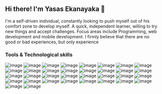 ## Hi there! I'm Yasas Ekanayaka 👋

I'm a self-driven individual, constantly looking to push myself out of his comfort zone to develop myself. A
quick, independent learner, willing to try new things and accept challenges. Focus areas include
Programming, web development and mobile development. I firmly believe that there are no good or bad
experiences, but only experience

<!--
**YasasDEK/YasasDEK** is a ✨ _special_ ✨ repository because its `README.md` (this file) appears on your GitHub profile.

Here are some ideas to get you started:

- 🔭 I’m currently working on ...
- 🌱 I’m currently learning ...
- 👯 I’m looking to collaborate on ...
- 🤔 I’m looking for help with ...
- 💬 Ask me about ...
- 📫 How to reach me: ...
- 😄 Pronouns: ...
- ⚡ Fun fact: ...
-->

### Tools & Technological skills
<p align="left">

<!-- Web & Mobile development<br/>
<img src="https://github.com/tandpfun/skill-icons/blob/main/icons/NextJS-Light.svg" alt="nextJS" width="35" height="35"/> 
<img src="https://raw.githubusercontent.com/devicons/devicon/master/icons/react/react-original-wordmark.svg" alt="react" width="35" height="35" />
<img src="https://raw.githubusercontent.com/devicons/devicon/master/icons/javascript/javascript-original.svg" alt="javascript" width="35" height="35" />
<img src="https://github.com/tandpfun/skill-icons/blob/main/icons/Angular-Dark.svg" alt="Angular" width="35" height="35"/>
<img src="https://cdn.jsdelivr.net/gh/devicons/devicon/icons/html5/html5-original.svg" alt="html" width="35" height="35"/>
<img src="https://raw.githubusercontent.com/devicons/devicon/master/icons/bootstrap/bootstrap-plain.svg" alt="bootstrap" width="35" height="35" />
<img src="https://raw.githubusercontent.com/devicons/devicon/master/icons/nodejs/nodejs-original-wordmark.svg" alt="nodejs" width="35" height="35" />
<img src="https://github.com/tandpfun/skill-icons/blob/main/icons/MaterialUI-Dark.svg" alt="MaterialUI" width="35" height="35"/><br/>
 
Programming<br/>
<img src="https://cdn.jsdelivr.net/gh/devicons/devicon/icons/cplusplus/cplusplus-original.svg" width="35" height="35"/>
<img src="https://github.com/tandpfun/skill-icons/blob/main/icons/C.svg" alt="C" width="35" height="35"/>
<img src="https://raw.githubusercontent.com/devicons/devicon/master/icons/python/python-original-wordmark.svg" alt="python" width="35" height="35" />
<img src="https://raw.githubusercontent.com/devicons/devicon/master/icons/java/java-original.svg" alt="java" width="35" height="35" />
<img src="https://github.com/tandpfun/skill-icons/blob/main/icons/Spring-Dark.svg" alt="Spring" width="35" height="35" /><br/>
 
Databases<br/>
<img src="https://raw.githubusercontent.com/devicons/devicon/master/icons/mysql/mysql-original-wordmark.svg" alt="mysql" width="35" height="35" />
<img src="https://github.com/tandpfun/skill-icons/blob/main/icons/Firebase-Dark.svg" alt="firebase" width="35" height="35"/><br/>

Other<br/>
<img src="https://cdn.jsdelivr.net/gh/devicons/devicon/icons/linux/linux-original.svg" alt="linux" width="35" height="35"/>
<img src="https://cdn.jsdelivr.net/gh/devicons/devicon/icons/git/git-original.svg" alt="git" width="35" height="35"/>
<img src="https://cdn.jsdelivr.net/gh/devicons/devicon/icons/vscode/vscode-original.svg" alt="vscode" width="35" height="35"/>
<img src="https://github.com/tandpfun/skill-icons/blob/main/icons/Idea-Dark.svg" alt="Idea" width="35" height="35"/>
<img src="https://github.com/tandpfun/skill-icons/blob/main/icons/Eclipse-Dark.svg" alt="Eclipse" width="35" height="35"/>
<img src="https://github.com/tandpfun/skill-icons/blob/main/icons/RaspberryPi-Dark.svg" alt="RaspberryPi" width="35" height="35"/>
<img src="https://github.com/tandpfun/skill-icons/blob/main/icons/Arduino.svg" alt="Arduino" width="35" height="35"/>
<img src="https://github.com/tandpfun/skill-icons/blob/main/icons/R-Dark.svg" alt="R" width="35" height="35"/>
<img src="https://github.com/tandpfun/skill-icons/blob/main/icons/Octave-Dark.svg" alt="Octave" width="35" height="35"/>
<img src="https://github.com/tandpfun/skill-icons/blob/main/icons/Prometheus.svg" alt="Prometheus" width="35" height="35"/>
<img src="https://github.com/tandpfun/skill-icons/blob/main/icons/Grafana-Dark.svg" alt="Grafana" width="35" height="35"/>
<img src="https://github.com/tandpfun/skill-icons/blob/main/icons/Maven-Dark.svg" alt="Maven" width="35" height="35"/>
<img src="https://github.com/tandpfun/skill-icons/blob/main/icons/Markdown-Dark.svg" alt="Markdown" width="35" height="35"/>
<img src="https://github.com/tandpfun/skill-icons/blob/main/icons/Jenkins-Dark.svg" alt="Jenkins" width="35" height="35"/>
<img src="https://github.com/tandpfun/skill-icons/blob/main/icons/Photoshop.svg" alt="Photoshop" width="35" height="35"/>
</p>

<!-- Web and Mobile -->
<img src="https://img.shields.io/badge/React-20232A?style=for-the-badge&logo=react&logoColor=61DAFB" alt="image">
<img src="https://img.shields.io/badge/next.js-000000?style=for-the-badge&logo=nextdotjs&logoColor=white" alt="image">
<img src="https://img.shields.io/badge/ReactNative-20232A?style=for-the-badge&logo=react&logoColor=61DAFB" alt="image">
<img src="https://img.shields.io/badge/Node.js-339933?style=for-the-badge&logo=nodedotjs&logoColor=white" alt="image">
<img src="https://img.shields.io/badge/Angular-red?style=for-the-badge&logo=angular&logoColor=white" alt="image">
<img src="https://img.shields.io/badge/MUI-blue?style=for-the-badge&logo=MUI&logoColor=white" alt="image">
<img src="https://img.shields.io/badge/Python-FFD43B?style=for-the-badge&logo=python&logoColor=blue" alt="image">
<img src="https://img.shields.io/badge/TypeScript-007ACC?style=for-the-badge&amp;logo=typescript&amp;logoColor=white" alt="image">
<img src="https://img.shields.io/badge/JavaScript-yellow?style=for-the-badge&amp;logo=javascript&amp;logoColor=white" alt="image">
<img src="https://img.shields.io/badge/C++-maroon?style=for-the-badge&logo=Cplusplus&logoColor=white" alt="image">
<img src="https://img.shields.io/badge/C-darkblue?style=for-the-badge&logo=C&logoColor=white" alt="image">
<img src="https://img.shields.io/badge/Java-darkblue?style=for-the-badge&logo=Java&logoColor=white" alt="image">

<img src="https://img.shields.io/badge/mysql-blue?style=for-the-badge&logo=mysql&logoColor=white" alt="image">
<img src="https://img.shields.io/badge/firebase-yellow?style=for-the-badge&logo=firebase&logoColor=white" alt="image">

<img src="https://img.shields.io/badge/trpc-grey?style=for-the-badge&logo=trpc&logoColor=blue" alt="image">
<img src="https://img.shields.io/badge/spring-green?style=for-the-badge&logo=spring&logoColor=white" alt="image">
<img src="https://img.shields.io/badge/prisma-grey?style=for-the-badge&logo=prisma&logoColor=blue" alt="image">

<img src="https://img.shields.io/badge/git-orange?style=for-the-badge&logo=git&logoColor=white" alt="image">
<img src="https://img.shields.io/badge/github-black?style=for-the-badge&logo=github&logoColor=white" alt="image">
<img src="https://img.shields.io/badge/gitlab-orange?style=for-the-badge&logo=gitlab&logoColor=white" alt="image">

<img src="https://img.shields.io/badge/markdown-black?style=for-the-badge&logo=markdown&logoColor=white" alt="image">

<img src="https://img.shields.io/badge/arduino-00979c?style=for-the-badge&logo=arduino&logoColor=white" alt="image">
<img src="https://img.shields.io/badge/Raspberry%20Pi-A22846?style=for-the-badge&logo=Raspberry%20Pi&logoColor=white" alt="image">

<img src="https://img.shields.io/badge/prometheus-orange?style=for-the-badge&logo=prometheus&logoColor=white" alt="image">
<img src="https://img.shields.io/badge/grafana-yellow?style=for-the-badge&logo=grafana&logoColor=white" alt="image">
<img src="https://img.shields.io/badge/octave-orange?style=for-the-badge&logo=octave&logoColor=white" alt="image">
<img src="https://img.shields.io/badge/r-grey?style=for-the-badge&logo=r&logoColor=white" alt="image">

<img src="https://img.shields.io/badge/VSCode-0078D4?style=for-the-badge&logo=visual%20studio%20code&logoColor=white" alt="image">
<img src="https://img.shields.io/badge/visualstudio-2e2258?style=for-the-badge&logo=visualstudio&logoColor=white" alt="image">
<img src="https://img.shields.io/badge/eclipse-2e2258?style=for-the-badge&logo=eclipse&logoColor=white" alt="image">
<img src="https://img.shields.io/badge/Jira-0052CC?style=for-the-badge&logo=Jira&logoColor=white" alt="image">
<img src="https://img.shields.io/badge/confluence-blue?style=for-the-badge&logo=confluence&logoColor=white" alt="image">
<img src="https://img.shields.io/badge/notion-green?style=for-the-badge&logo=notion&logoColor=white" alt="image">
<img src="https://img.shields.io/badge/Miro-F7C922?style=for-the-badge&logo=Miro&logoColor=050036" alt="image">



<!--### GitHub Analytics
 ![My GitHub stats](https://github-readme-stats.vercel.app/api?username=YasasDEK&hide=issues)
![Top Langs](https://github-readme-stats.vercel.app/api/top-langs/?username=YasasDEK&langs_count=8)
![Top Langs](https://github-readme-stats.vercel.app/api/top-langs/?username=YasasDEK)
![GitHub stats](https://github-readme-stats.vercel.app/api?username=YasasDEK&count_private=true&hide=issues)<br/>
[![GitHub Streak](https://streak-stats.demolab.com/?user=YasasDEK&theme=default)](https://git.io/streak-stats) -->
